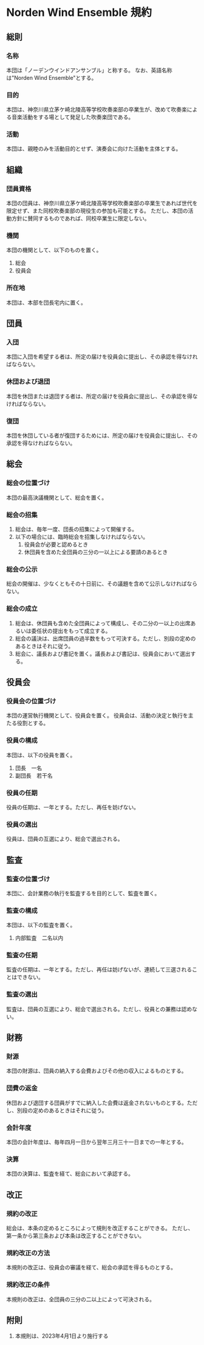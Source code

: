 <link rel="stylesheet" href="../styles/base.css"></link>
<link rel="stylesheet" href="../styles/auto_numbering_header.css"></link>

# Norden Wind Ensemble 規約

## 総則

### 名称

本団は「ノーデンウインドアンサンブル」と称する。
なお、英語名称は"Norden Wind Ensemble"とする。

### 目的

本団は、神奈川県立茅ケ崎北陵高等学校吹奏楽部の卒業生が、改めて吹奏楽による音楽活動をする場として発足した吹奏楽団である。

### 活動

本団は、親睦のみを活動目的とせず、演奏会に向けた活動を主体とする。

## 組織

### 団員資格

本団の団員は、神奈川県立茅ケ崎北陵高等学校吹奏楽部の卒業生であれば世代を限定せず、また同校吹奏楽部の現役生の参加も可能とする。
ただし、本団の活動方針に賛同するものであれば、同校卒業生に限定しない。

### 機関

本団の機関として、以下のものを置く。

1. 総会
1. 役員会

### 所在地

本団は、本部を団長宅内に置く。

## 団員

### 入団

本団に入団を希望する者は、所定の届けを役員会に提出し、その承認を得なければならない。

### 休団および退団

本団を休団または退団する者は、所定の届けを役員会に提出し、その承認を得なければならない。

### 復団

本団を休団している者が復団するためには、所定の届けを役員会に提出し、その承認を得なければならない。

## 総会

### 総会の位置づけ

本団の最高決議機関として、総会を置く。

### 総会の招集

1. 総会は、毎年一度、団長の招集によって開催する。
1. 以下の場合には、臨時総会を招集しなければならない。
   1. 役員会が必要と認めるとき
   1. 休団員を含めた全団員の三分の一以上による要請のあるとき

### 総会の公示

総会の開催は、少なくともその十日前に、その議題を含めて公示しなければならない。

### 総会の成立

1. 総会は、休団員も含めた全団員によって構成し、その二分の一以上の出席あるいは委任状の提出をもって成立する。
1. 総会の議決は、出席団員の過半数をもって可決する。ただし、別段の定めのあるときはそれに従う。
1. 総会に、議長および書記を置く。議長および書記は、役員会において選出する。

## 役員会

### 役員会の位置づけ

本団の運営執行機関として、役員会を置く。
役員会は、活動の決定と執行を主たる役割とする。

### 役員の構成

本団は、以下の役員を置く。

1. 団長　一名
1. 副団長　若干名

### 役員の任期

役員の任期は、一年とする。ただし、再任を妨げない。

### 役員の選出

役員は、団員の互選により、総会で選出される。

## 監査

### 監査の位置づけ

本団に、会計業務の執行を監査するを目的として、監査を置く。

### 監査の構成

本団は、以下の監査を置く。

1. 内部監査　二名以内

### 監査の任期

監査の任期は、一年とする。ただし、再任は妨げないが、連続して三選されることはできない。

### 監査の選出

監査は、団員の互選により、総会で選出される。ただし、役員との兼務は認めない。

## 財務

### 財源

本団の財源は、団員の納入する会費およびその他の収入によるものとする。

### 団費の返金

休団および退団する団員がすでに納入した会費は返金されないものとする。ただし、別段の定めのあるときはそれに従う。

### 会計年度

本団の会計年度は、毎年四月一日から翌年三月三十一日までの一年とする。

### 決算

本団の決算は、監査を経て、総会において承認する。

## 改正

### 規約の改正

総会は、本条の定めるところによって規則を改正することができる。
ただし、第一条から第三条および本条は改正することができない。

### 規約改正の方法

本規則の改正は、役員会の審議を経て、総会の承認を得るものとする。

### 規約改正の条件

本規則の改正は、全団員の三分の二以上によって可決される。

## 附則

1. 本規則は、2023年4月1日より施行する

